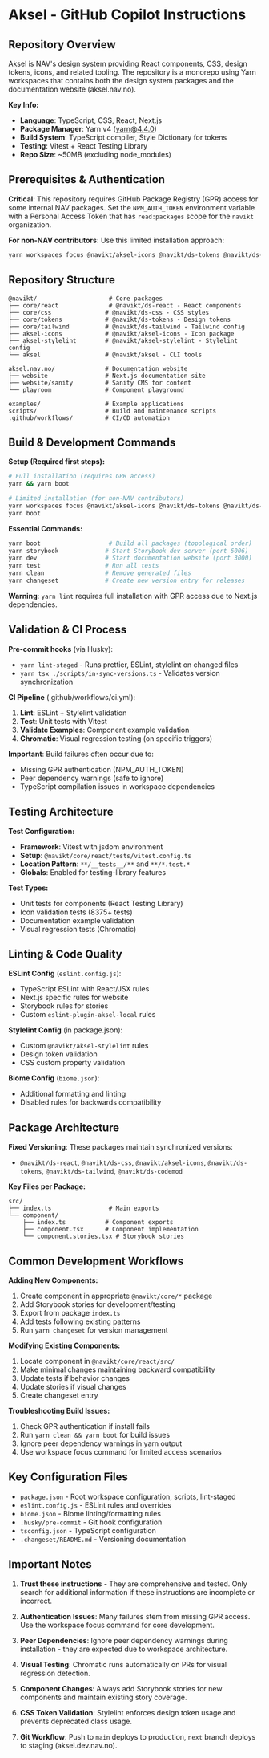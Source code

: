 # Aksel - GitHub Copilot Instructions

## Repository Overview

Aksel is NAV's design system providing React components, CSS, design tokens, icons, and related tooling. The repository is a monorepo using Yarn workspaces that contains both the design system packages and the documentation website (aksel.nav.no).

**Key Info:**

- **Language**: TypeScript, CSS, React, Next.js
- **Package Manager**: Yarn v4 (yarn@4.4.0)
- **Build System**: TypeScript compiler, Style Dictionary for tokens
- **Testing**: Vitest + React Testing Library
- **Repo Size**: ~50MB (excluding node_modules)

## Prerequisites & Authentication

**Critical**: This repository requires GitHub Package Registry (GPR) access for some internal NAV packages. Set the `NPM_AUTH_TOKEN` environment variable with a Personal Access Token that has `read:packages` scope for the `navikt` organization.

**For non-NAV contributors**: Use this limited installation approach:

```bash
yarn workspaces focus @navikt/aksel-icons @navikt/ds-tokens @navikt/ds-css @navikt/ds-react @navikt/ds-tailwind @navikt/aksel @navikt/aksel-stylelint
```

## Repository Structure

```
@navikt/                    # Core packages
├── core/react              # @navikt/ds-react - React components
├── core/css               # @navikt/ds-css - CSS styles
├── core/tokens            # @navikt/ds-tokens - Design tokens
├── core/tailwind          # @navikt/ds-tailwind - Tailwind config
├── aksel-icons            # @navikt/aksel-icons - Icon package
├── aksel-stylelint        # @navikt/aksel-stylelint - Stylelint config
└── aksel                  # @navikt/aksel - CLI tools

aksel.nav.no/              # Documentation website
├── website                # Next.js documentation site
├── website/sanity         # Sanity CMS for content
└── playroom               # Component playground

examples/                  # Example applications
scripts/                   # Build and maintenance scripts
.github/workflows/         # CI/CD automation
```

## Build & Development Commands

**Setup (Required first steps):**

```bash
# Full installation (requires GPR access)
yarn && yarn boot

# Limited installation (for non-NAV contributors)
yarn workspaces focus @navikt/aksel-icons @navikt/ds-tokens @navikt/ds-css @navikt/ds-react @navikt/ds-tailwind @navikt/aksel @navikt/aksel-stylelint
yarn boot
```

**Essential Commands:**

```bash
yarn boot                   # Build all packages (topological order)
yarn storybook             # Start Storybook dev server (port 6006)
yarn dev                   # Start documentation website (port 3000)
yarn test                  # Run all tests
yarn clean                 # Remove generated files
yarn changeset             # Create new version entry for releases
```

**Warning**: `yarn lint` requires full installation with GPR access due to Next.js dependencies.

## Validation & CI Process

**Pre-commit hooks** (via Husky):

- `yarn lint-staged` - Runs prettier, ESLint, stylelint on changed files
- `yarn tsx ./scripts/in-sync-versions.ts` - Validates version synchronization

**CI Pipeline** (.github/workflows/ci.yml):

1. **Lint**: ESLint + Stylelint validation
2. **Test**: Unit tests with Vitest
3. **Validate Examples**: Component example validation
4. **Chromatic**: Visual regression testing (on specific triggers)

**Important**: Build failures often occur due to:

- Missing GPR authentication (NPM_AUTH_TOKEN)
- Peer dependency warnings (safe to ignore)
- TypeScript compilation issues in workspace dependencies

## Testing Architecture

**Test Configuration:**

- **Framework**: Vitest with jsdom environment
- **Setup**: `@navikt/core/react/tests/vitest.config.ts`
- **Location Pattern**: `**/__tests__/**` and `**/*.test.*`
- **Globals**: Enabled for testing-library features

**Test Types:**

- Unit tests for components (React Testing Library)
- Icon validation tests (8375+ tests)
- Documentation example validation
- Visual regression tests (Chromatic)

## Linting & Code Quality

**ESLint Config** (`eslint.config.js`):

- TypeScript ESLint with React/JSX rules
- Next.js specific rules for website
- Storybook rules for stories
- Custom `eslint-plugin-aksel-local` rules

**Stylelint Config** (in package.json):

- Custom `@navikt/aksel-stylelint` rules
- Design token validation
- CSS custom property validation

**Biome Config** (`biome.json`):

- Additional formatting and linting
- Disabled rules for backwards compatibility

## Package Architecture

**Fixed Versioning**: These packages maintain synchronized versions:

- `@navikt/ds-react`, `@navikt/ds-css`, `@navikt/aksel-icons`, `@navikt/ds-tokens`, `@navikt/ds-tailwind`, `@navikt/ds-codemod`

**Key Files per Package:**

```
src/
├── index.ts                # Main exports
└── component/
    ├── index.ts           # Component exports
    ├── component.tsx      # Component implementation
    └── component.stories.tsx # Storybook stories
```

## Common Development Workflows

**Adding New Components:**

1. Create component in appropriate `@navikt/core/*` package
2. Add Storybook stories for development/testing
3. Export from package `index.ts`
4. Add tests following existing patterns
5. Run `yarn changeset` for version management

**Modifying Existing Components:**

1. Locate component in `@navikt/core/react/src/`
2. Make minimal changes maintaining backward compatibility
3. Update tests if behavior changes
4. Update stories if visual changes
5. Create changeset entry

**Troubleshooting Build Issues:**

1. Check GPR authentication if install fails
2. Run `yarn clean && yarn boot` for build issues
3. Ignore peer dependency warnings in yarn output
4. Use workspace focus command for limited access scenarios

## Key Configuration Files

- `package.json` - Root workspace configuration, scripts, lint-staged
- `eslint.config.js` - ESLint rules and overrides
- `biome.json` - Biome linting/formatting rules
- `.husky/pre-commit` - Git hook configuration
- `tsconfig.json` - TypeScript configuration
- `.changeset/README.md` - Versioning documentation

## Important Notes

1. **Trust these instructions** - They are comprehensive and tested. Only search for additional information if these instructions are incomplete or incorrect.

2. **Authentication Issues**: Many failures stem from missing GPR access. Use the workspace focus command for core development.

3. **Peer Dependencies**: Ignore peer dependency warnings during installation - they are expected due to workspace architecture.

4. **Visual Testing**: Chromatic runs automatically on PRs for visual regression detection.

5. **Component Changes**: Always add Storybook stories for new components and maintain existing story coverage.

6. **CSS Token Validation**: Stylelint enforces design token usage and prevents deprecated class usage.

7. **Git Workflow**: Push to `main` deploys to production, `next` branch deploys to staging (aksel.dev.nav.no).
